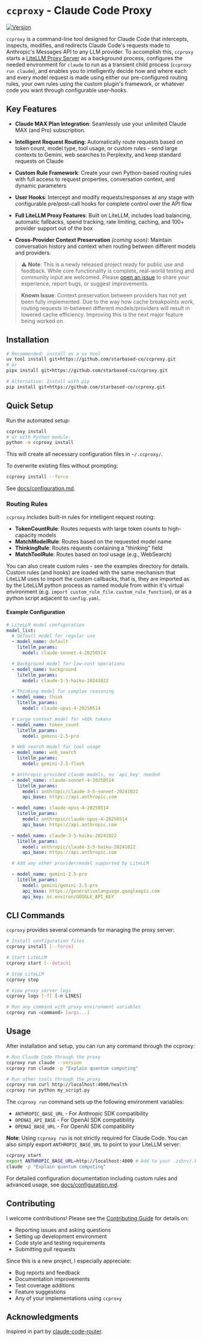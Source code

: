 # `ccproxy` - Claude Code Proxy

[![Version](https://img.shields.io/badge/version-1.0.0-blue.svg)](https://github.com/starbased-co/ccproxy)

`ccproxy` is a command-line tool designed for Claude Code that intercepts, inspects, modifies, and redirects Claude Code's requests made to Anthropic's Messages API to any LLM provider. To accomplish this, `ccproxy` starts a [LiteLLM Proxy Server](https://docs.litellm.ai/docs/simple_proxy) as a background process, configures the needed environment for `claude` to run as a transient child process (`ccproxy run claude`), and enables you to intelligently decide how and where each and every model request is made using either our pre-configured routing rules, your own rules using the custom plugin's framework, or whatever code you want through configurable user-hooks.

## Key Features

- **Claude MAX Plan Integration**: Seamlessly use your unlimited Claude MAX (and Pro) subscription.

- **Intelligent Request Routing**: Automatically route requests based on token count, model type, tool usage, or custom rules - send large contexts to Gemini, web searches to Perplexity, and keep standard requests on Claude

- **Custom Rule Framework**: Create your own Python-based routing rules with full access to request properties, conversation context, and dynamic parameters

- **User Hooks**: Intercept and modify requests/responses at any stage with configurable pre/post-call hooks for complete control over the API flow

- **Full LiteLLM Proxy Features**: Built on LiteLLM, includes load balancing, automatic fallbacks, spend tracking, rate limiting, caching, and 100+ provider support out of the box

- **Cross-Provider Context Preservation** _(coming soon)_: Maintain conversation history and context when routing between different models and providers.

> ⚠️ **Note**: This is a newly released project ready for public use and feedback. While core functionality is complete, real-world testing and community input are welcomed. Please [open an issue](https://github.com/starbased-co/ccproxy/issues) to share your experience, report bugs, or suggest improvements.

> **Known Issue**: Context preservation between providers has not yet been fully implemented. Due to the way how cache breakpoints work, routing requests in-between different models/providers will result in lowered cache efficiency. Improving this is the next major feature being worked on.

## Installation

```bash
# Recommended: install as a uv tool
uv tool install git+https://github.com/starbased-co/ccproxy.git
# or
pipx install git+https://github.com/starbased-co/ccproxy.git

# Alternative: Install with pip
pip install git+https://github.com/starbased-co/ccproxy.git
```

## Quick Setup

Run the automated setup:

```bash
ccproxy install
# or with Python module:
python -m ccproxy install
```

This will create all necessary configuration files in `~/.ccproxy/`.

To overwrite existing files without prompting:

```bash
ccproxy install --force
```

See [docs/configuration.md](docs/configuration.md).

### Routing Rules

`ccproxy` includes built-in rules for intelligent request routing:

- **TokenCountRule**: Routes requests with large token counts to high-capacity models
- **MatchModelRule**: Routes based on the requested model name
- **ThinkingRule**: Routes requests containing a "thinking" field
- **MatchToolRule**: Routes based on tool usage (e.g., WebSearch)

You can also create custom rules - see the examples directory for details. Custom rules (and hooks) are loaded with the same mechanism that LiteLLM uses to import the custom callbacks, that is, they are imported as by the LiteLLM python process as named module from within it's virtual environment (e.g. `import custom_rule_file.custom_rule_function`), or as a python script adjacent to `config.yaml`.

#### Example Configuration

```yaml
# LiteLLM model configuration
model_list:
  # Default model for regular use
  - model_name: default
    litellm_params:
      model: claude-sonnet-4-20250514

  # Background model for low-cost operations
  - model_name: background
    litellm_params:
      model: claude-3-5-haiku-20241022

  # Thinking model for complex reasoning
  - model_name: think
    litellm_params:
      model: claude-opus-4-20250514

  # Large context model for >60k tokens
  - model_name: token_count
    litellm_params:
      model: gemini-2.5-pro

  # Web search model for tool usage
  - model_name: web_search
    litellm_params:
      model: gemini-2.5-flash

  # Anthropic provided claude models, no `api_key` needed
  - model_name: claude-sonnet-4-20250514
    litellm_params:
      model: anthropic/claude-3-5-sonnet-20241022
      api_base: https://api.anthropic.com

  - model_name: claude-opus-4-20250514
    litellm_params:
      model: anthropic/claude-opus-4-20250514
      api_base: https://api.anthropic.com

  - model_name: claude-3-5-haiku-20241022
    litellm_params:
      model: anthropic/claude-3-5-haiku-20241022
      api_base: https://api.anthropic.com

  # Add any other provider/model supported by LiteLLM

  - model_name: gemini-2.5-pro
    litellm_params:
      model: gemini/gemini-2.5-pro
      api_base: https://generativelanguage.googleapis.com
      api_key: os.environ/GOOGLE_API_KEY
```

## CLI Commands

`ccproxy` provides several commands for managing the proxy server:

```bash
# Install configuration files
ccproxy install [--force]

# Start LiteLLM
ccproxy start [--detach]

# Stop LiteLLM
ccproxy stop

# View proxy server logs
ccproxy logs [-f] [-n LINES]

# Run any command with proxy environment variables
ccproxy run <command> [args...]

```

## Usage

After installation and setup, you can run any command through the ccproxy:

```bash
# Run Claude Code through the proxy
ccproxy run claude --version
ccproxy run claude -p "Explain quantum computing"

# Run other tools through the proxy
ccproxy run curl http://localhost:4000/health
ccproxy run python my_script.py

```

The `ccproxy run` command sets up the following environment variables:

- `ANTHROPIC_BASE_URL` - For Anthropic SDK compatibility
- `OPENAI_API_BASE` - For OpenAI SDK compatibility
- `OPENAI_BASE_URL` - For OpenAI SDK compatibility

**Note**: Using `ccproxy run` is not strictly required for Claude Code. You can also simply export `ANTHROPIC_BASE_URL` to point to your LiteLLM server:

```bash
ccproxy start
export ANTHROPIC_BASE_URL=http://localhost:4000 # Add to your .zshrc/.bashrc
claude -p "Explain quantum computing"
```

For detailed configuration documentation including custom rules and advanced usage, see [docs/configuration.md](docs/configuration.md).

## Contributing

I welcome contributions! Please see the [Contributing Guide](CONTRIBUTING.md) for details on:

- Reporting issues and asking questions
- Setting up development environment
- Code style and testing requirements
- Submitting pull requests

Since this is a new project, I especially appreciate:

- Bug reports and feedback
- Documentation improvements
- Test coverage additions
- Feature suggestions
- Any of your implementations using `ccproxy`

## Acknowledgments

Inspired in part by [claude-code-router](https://github.com/musistudio/claude-code-router).
